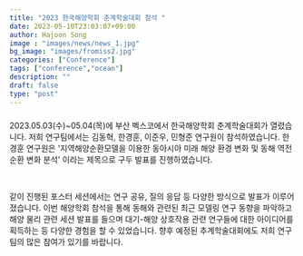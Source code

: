 ```yaml
---
title: "2023 한국해양학회 춘계학술대회 참석 "
date: 2023-05-10T23:03:07+09:00
author: Hajoon Song
image : "images/news/news_1.jpg"
bg_image: "images/fromiss2.jpg"
categories: ["Conference"]
tags: ["conference","ocean"]
description: ""
draft: false
type: "post"
---
```

###

2023.05.03(수)~05.04(목)에 부산 벡스코에서 한국해양학회 춘계학술대회가 열렸습니다. 저희 연구팀에서는 김동혁, 한경훈, 이준우, 민형준 연구원이 참석하였습니다. 한경훈 연구원은 '지역해양순환모델을 이용한 동아시아 미래 해양 환경 변화 및 동해 역전순환 변화 분석' 이라는 제목으로 구두 발표를 진행하였습니다.

<div class='image'>
<img src="/images/news/han_presentation.png" class="img-responsive; width:50%;" alt="">
</div>
<br>

같이 진행된 포스터 세션에서는 연구 공유, 질의 응답 등 다양한 방식으로 발표가 이루어졌습니다. 이번 해양학회 참석을 통해 동해와 관련된 최근 모델링 연구 동향을 파악하고 해양 물리 관련 세션 발표를 들으며 대기-해양 상호작용 관련 연구들에 대한 아이디어를 획득하는 등 다양한 경험을 할 수 있었습니다. 향후 예정된 추계학술대회에도 저희 연구팀의 많은 참여가 있기를 바랍니다.
<div class='image'>
<img src="/images/news/ocean_seminal.png" class="img-responsive; width:50%;" alt="">
</div>
<br>
